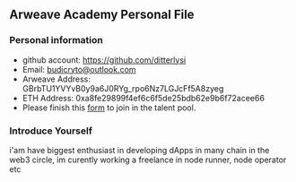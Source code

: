 ## Arweave Academy Personal File

### Personal information

- github account: https://github.com/ditterlysi
- Email: budicryto@outlook.com
- Arweave Address: GBrbTU1YVYvB0y9a6J0RYg_rpo6Nz7LGJcFf5A8zyeg
- ETH Address: 0xa8fe29899f4ef6c6f5de25bdb62e9b6f72acee66
- Please finish this [form](https://docs.google.com/forms/d/e/1FAIpQLSfWA5fIIcBgmRppm3jNz5vmf9Mai_QMVil-2pO4r7YKn_Zhtw/viewform?usp=sf_link) to join in the talent pool.

### Introduce Yourself
 i'am have biggest enthusiast in developing dApps in many chain in the web3 circle, im curently working a freelance in  node runner, node operator etc
